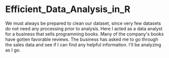 # Efficient_Data_Analysis_in_R
We must always be prepared to clean our dataset, since very few datasets do not need any processing prior to analysis. Here I acted as a data analyst for a business that sells programming books. Many of the company's books have gotten favorable reviews. The business has asked me to go through the sales data and see if I can find any helpful information. I'll be analyzing as I go.
